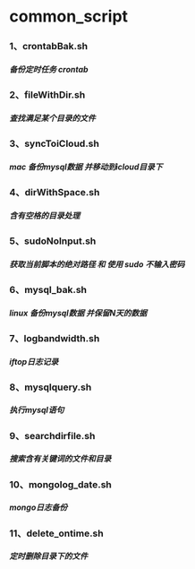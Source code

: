 # common_script
### 1、crontabBak.sh
##### 备份定时任务 crontab
### 2、fileWithDir.sh
##### 查找满足某个目录的文件
### 3、syncToiCloud.sh
##### mac  备份mysql数据 并移动到icloud目录下
### 4、dirWithSpace.sh
##### 含有空格的目录处理
### 5、sudoNoInput.sh
##### 获取当前脚本的绝对路径 和 使用 sudo 不输入密码
### 6、mysql_bak.sh
##### linux 备份mysql数据 并保留N天的数据
### 7、logbandwidth.sh
##### iftop日志记录
### 8、mysqlquery.sh
##### 执行mysql语句
### 9、searchdirfile.sh
##### 搜索含有关键词的文件和目录
### 10、mongolog_date.sh
##### mongo日志备份
### 11、delete_ontime.sh
##### 定时删除目录下的文件


